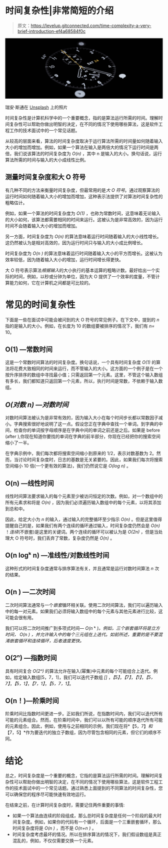 # 时间复杂性|非常简短的介绍

> 原文：<https://levelup.gitconnected.com/time-complexity-a-very-brief-introduction-ef4a68584f0c>

![](img/5e636a54f4d6b0a0c732b1e980c051ca.png)

瑞安·斯通在 [Unsplash](https://unsplash.com/s/photos/stopwatch?utm_source=unsplash&utm_medium=referral&utm_content=creditCopyText) 上的照片

时间复杂性是计算机科学中的一个重要概念，指的是算法运行所需的时间。理解时间复杂性可以帮助你做出明智的决定，在不同的情况下使用哪些算法，这是软件工程工作的技术面试中的一个常见话题。

从较高的层面来看，算法的时间复杂度取决于运行算法所需的时间量如何随着输入大小的增加而增加。例如，如果一个算法在输入是两倍大的情况下运行时间是两倍，我们说该算法的时间复杂度为 *O(n)* ，其中 n 是输入的大小。换句话说，运行算法所需的时间与输入的大小成线性比例。

## 测量时间复杂度和大 O 符号

有几种不同的方法来衡量时间复杂度，但最常用的是*大 O 符号*。通过观察算法的运行时间如何随着输入大小的增加而增加，这种表示法提供了对算法时间复杂性的粗略估计。

例如，如果一个算法的时间复杂度为 *O(1)* ，也称为常数时间，这意味着无论输入的大小如何，该算法都需要相同的时间来运行。这被认为是非常高效的，因为运行时间不会随着输入大小的增加而增加。

另一方面，时间复杂度为 *O(n)* 的算法意味着运行时间随着输入的大小线性增长。这仍然被认为是相对高效的，因为运行时间只与输入的大小成比例增长。

时间复杂度为 *O(n )* 的算法意味着运行时间随着输入大小的平方而增长。这被认为效率较低，因为随着输入大小的增加，运行时间增长得更快。

大 O 符号表示算法*根据输入*的大小执行的基本运算的粗略计数。最好给出一个实际的时间，例如，以秒或分钟为单位，因为大 O 提供了一个效率的度量，不管计算能力如何，它在计算机之间都是可比较的。

# 常见的时间复杂性

下面是一些在面试中可能会被问到的大 O 符号的常见例子。在下文中，提到的 *n* 指的是输入的大小。例如，在长度为 10 的数组要被排序的情况下，我们有 *n=* 10。

## O(1) —常数时间

这是一个常数时间算法的时间复杂度。换句话说，一个具有时间复杂度 *O(1)* 的算法将花费大致相同的时间来运行，而不管输入的大小。这方面的一个例子是在一个按升序排序的数组中寻找最小值；只需返回第一个元素。这里，不管这个输入数组有多长，我们都知道只返回第一个元素，所以，执行时间是常数，不依赖于输入数组。

## *O(对数 n) —对数时间*

对数时间算法被认为是非常有效的，因为输入大小在每个时间步长都以常数因子减小。字典搜索很好地说明了这一点。假设您正在字典中查找一个单词。到字典的中间，检查你的单词按字母顺序是在字典中间的单词之前还是之后。如果是 before (after ),你现在知道你要找的单词在字典的前半部分，你现在已经把你的搜索空间缩小了一半。

在字典示例中，我们每次都将搜索空间缩小到原来的 1/2，表示对数基数为 2。然而，当讨论时间复杂度时，日志的基数是无关紧要的。因此，如果我们每次将搜索空间缩小 10 倍(一个更有效的算法)，我们仍然说它是 *O(log n)* 。

## O(n) —线性时间

线性时间算法要求输入的每个元素至少被访问恒定的次数。例如，对一个数组中的所有元素求和将是 *O(n)* ，因为我们必须遍历输入数组中的每个元素，以将其添加到总和中。

因此，给定大小为 *n* 的输入，通过输入的完整循环至少指示 *O(n)* 。但是这里值得提醒自己的是，如果我们有两个连续的循环通过输入，时间复杂度仍然会是 *O(n)* ！*连续*(不嵌套)是这里的关键词。两个连续的循环可以被认为是 *O(2n)* ，但是当处理大 O 符号时，我们丢弃了常数，复杂度仍然是 *O(n)* 。

## O(n logᵏ n) —准线性/对数线性时间

这种形式的时间复杂度通常与排序算法有关，并且通常是运行对数时间算法 *n* 次的结果。

## O(n ) —二次时间

二次时间算法通常与一个*嵌套*循环相关联。使用二次时间算法，我们可以遍历输入中的每一对元素。如果我们必须将输入数组中的每个元素与其他元素进行比较，这可能会很有用。

我们可以将二次时间推广到多项式时间— *O(n* ᵏ *)。*例如，三个嵌套循环将是立方时间， *O(n )* ，并允许输入中的每个三元组在*上迭代。如前所述，重要的是不要混淆嵌套循环和连续循环，后者速度更快。*

## O(2ⁿ) —指数时间

具有时间复合 *O(2ⁿ)* 的算法允许在输入(幂集)中元素的每个可能组合上迭代。例如，给定输入数组[5，7，1]，我们可以迭代子数组 *[]* ，*【5】*，*【7】*，*【1】*，*【5，7】*，*【5，1】*，*【7，1】*，*【5，7，1】*。

## O(n！)—阶乘时间

阶乘时间比指数时间更进一步。正如我们所说，在指数时间内，我们可以迭代所有可能的元素组合。然而，在阶乘时间中，我们可以以所有可能的顺序迭代所有可能的元素组合。因此，例如，使用与之前相同的示例，我们现在将*【5，7】*和*【7，5】*作为要迭代的独立子数组，因为尽管包含相同的元素，但它们的顺序不同。

# 结论

总之，时间复杂度是一个重要的概念，它指的是算法运行所需的时间。理解时间复杂性可以帮助你做出明智的决定，在不同的情况下使用哪些算法，这是软件工程工作的技术面试中的一个常见话题。通过熟悉上面提到的不同算法的时间复杂性，您可以确保您的程序尽可能快速有效地运行。

在结束之前，在计算时间复杂度时，需要记住两件重要的事情:

*   如果一个算法由连续的阶段组成，那么总时间复杂度是任何一个阶段的最大时间复杂度。例如，如果你的代码有一个循环，后面是一个三重嵌套循环，那么时间复杂度将是 *O(n )* ，而不是 *O(n+n )* 。
*   时间复杂度考虑最坏的情况。所以在排序算法的情况下，我们假设数组是真正混乱的，例如，不仅仅需要交换一个元素。